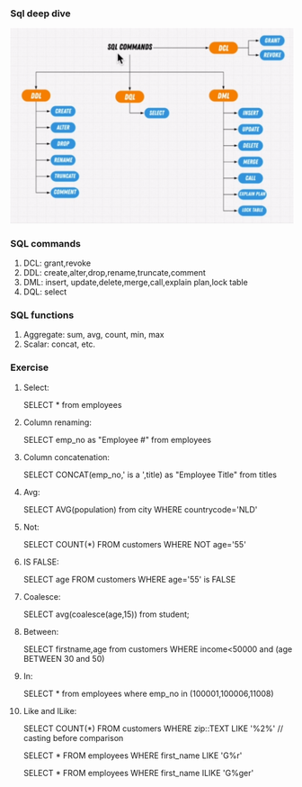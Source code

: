 ### Sql deep dive

![sql-commands](img/sql-basic.png)

### SQL commands

1. DCL: grant,revoke
2. DDL: create,alter,drop,rename,truncate,comment
3. DML: insert, update,delete,merge,call,explain plan,lock table
4. DQL: select

### SQL functions

1. Aggregate: sum, avg, count, min, max
2. Scalar: concat, etc.

### Exercise

1. Select:

   SELECT \* from employees

2. Column renaming:

   SELECT emp_no as "Employee #" from employees

3. Column concatenation:

   SELECT CONCAT(emp_no,' is a ',title) as "Employee Title" from titles

4. Avg:

   SELECT AVG(population) from city WHERE countrycode='NLD'

5. Not:

   SELECT COUNT(\*) FROM customers WHERE NOT age='55'

6. IS FALSE:

   SELECT age FROM customers WHERE age='55' is FALSE

7. Coalesce:

   SELECT avg(coalesce(age,15)) from student;

8. Between:

   SELECT firstname,age from customers WHERE income<50000 and (age BETWEEN 30 and 50)

9. In:

   SELECT \* from employees where emp_no in (100001,100006,11008)

10. Like and ILike:

    SELECT COUNT(\*) FROM customers WHERE zip::TEXT LIKE '%2%' // casting before comparison

    SELECT \* FROM employees WHERE first_name LIKE 'G%r'

    SELECT \* FROM employees WHERE first_name ILIKE 'G%ger'
